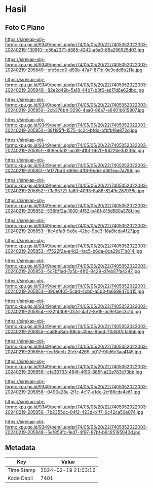 # Hasil

## Foto C Plano

https://sirekap-obj-formc.kpu.go.id/9349/pemilu/pdpr/74/05/05/20/22/7405052022003-20240219-130910--c56a2371-d885-4242-a5a0-89a296525d03.jpg

https://sirekap-obj-formc.kpu.go.id/9349/pemilu/pdpr/74/05/05/20/22/7405052022003-20240219-205849--bfe5dcd0-d93b-47a7-871b-9c9cdd6b2f1e.jpg

https://sirekap-obj-formc.kpu.go.id/9349/pemilu/pdpr/74/05/05/20/22/7405052022003-20240219-205849--82e2d49b-5a18-44b7-b3f0-ad17d6e62dbc.jpg

https://sirekap-obj-formc.kpu.go.id/9349/pemilu/pdpr/74/05/05/20/22/7405052022003-20240219-205850--2cb376b4-3296-4aa0-86a7-e6401b615807.jpg

https://sirekap-obj-formc.kpu.go.id/9349/pemilu/pdpr/74/05/05/20/22/7405052022003-20240219-205850--38f195ff-1575-4c24-bfdd-bfbfbf8e872d.jpg

https://sirekap-obj-formc.kpu.go.id/9349/pemilu/pdpr/74/05/05/20/22/7405052022003-20240219-205851--809ed5d2-acd9-41bf-b670-94226e0d236c.jpg

https://sirekap-obj-formc.kpu.go.id/9349/pemilu/pdpr/74/05/05/20/22/7405052022003-20240219-205851--fe177bd3-d69d-4ff8-9bdd-d361eac7a799.jpg

https://sirekap-obj-formc.kpu.go.id/9349/pemilu/pdpr/74/05/05/20/22/7405052022003-20240219-205852--73a95721-fa80-4093-8a88-8249c287938c.jpg

https://sirekap-obj-formc.kpu.go.id/9349/pemilu/pdpr/74/05/05/20/22/7405052022003-20240219-205852--538fdf2a-1000-4f52-b48f-815d580a378f.jpg

https://sirekap-obj-formc.kpu.go.id/9349/pemilu/pdpr/74/05/05/20/22/7405052022003-20240219-205853--1fc4dfa8-5e6e-42bc-9bc3-16a8fcda4f27.jpg

https://sirekap-obj-formc.kpu.go.id/9349/pemilu/pdpr/74/05/05/20/22/7405052022003-20240219-205853--f7522f2a-e4d3-4ac5-b6da-8ca29c71b814.jpg

https://sirekap-obj-formc.kpu.go.id/9349/pemilu/pdpr/74/05/05/20/22/7405052022003-20240219-205853--5c7bf1ad-7a5b-41f0-8429-d7eb87fa4247.jpg

https://sirekap-obj-formc.kpu.go.id/9349/pemilu/pdpr/74/05/05/20/22/7405052022003-20240219-205854--090e0f05-5c9d-4cb0-a5b3-fa6698470415.jpg

https://sirekap-obj-formc.kpu.go.id/9349/pemilu/pdpr/74/05/05/20/22/7405052022003-20240219-205854--e32f43b9-037d-4af2-8e19-ac9e14ec3c1d.jpg

https://sirekap-obj-formc.kpu.go.id/9349/pemilu/pdpr/74/05/05/20/22/7405052022003-20240219-205855--ca88b8ab-88cb-45ea-95dd-70d587cfa5bb.jpg

https://sirekap-obj-formc.kpu.go.id/9349/pemilu/pdpr/74/05/05/20/22/7405052022003-20240219-205855--fec16dcb-2fe5-4269-b017-90d6e3aa4145.jpg

https://sirekap-obj-formc.kpu.go.id/9349/pemilu/pdpr/74/05/05/20/22/7405052022003-20240219-205856--cfa36733-494f-4f90-885f-a22e783c73bb.jpg

https://sirekap-obj-formc.kpu.go.id/9349/pemilu/pdpr/74/05/05/20/22/7405052022003-20240219-205856--0490a28e-2f1c-4c17-a1de-2cf86cda4e61.jpg

https://sirekap-obj-formc.kpu.go.id/9349/pemilu/pdpr/74/05/05/20/22/7405052022003-20240219-205856--7b2355dc-04f2-423d-b1f7-0c42ca50e074.jpg

https://sirekap-obj-formc.kpu.go.id/9349/pemilu/pdpr/74/05/05/20/22/7405052022003-20240219-205848--5ef859fc-1ed7-4f97-87bf-b6c95195940d.jpg


## Metadata

| Key        | Value               |
| ---------- | ------------------- |
| Time Stamp | 2024-02-19 21:03:16 |
| Kode Dapil | 7401                |



